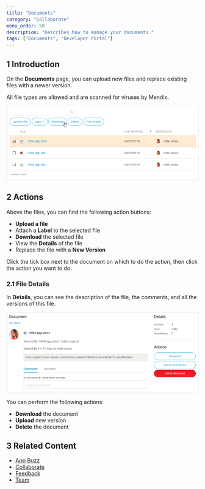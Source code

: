 ```yaml
---
title: "Documents"
category: "Collaborate"
menu_order: 50
description: "Describes how to manage your documents."
tags: ["Documents", "Developer Portal"]
---
```


## 1 Introduction

On the **Documents** page, you can upload new files and replace existing files with a newer version.

All file types are allowed and are scanned for viruses by Mendix.

![](attachments/documents.png)

## 2 Actions

Above the files, you can find the following action buttons:

* **Upload a file**
* Attach a **Label** to the selected file
* **Download** the selected file
* View the **Details** of the file
* Replace the file with a **New Version**

Click the tick box next to the document on which to do the action, then click the action you want to do.

### 2.1 File Details

In **Details**, you can see the description of the file, the comments, and all the versions of this file.

![](attachments/document-details.png)

You can perform the following actions:

* **Download** the document
* **Upload** new version
* **Delete** the document

## 3 Related Content

* [App Buzz](/developerportal/collaborate/appbuzz)
* [Collaborate](/developerportal/collaborate)
* [Feedback](/developerportal/collaborate/feedback)
* [Team](/developerportal/collaborate/team)
